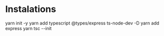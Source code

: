 # Instalations

yarn init -y
yarn add typescript @types/express ts-node-dev -D
yarn add express
yarn tsc --init
